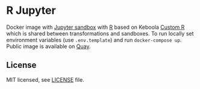 # R Jupyter
Docker image with [Jupyter sandbox](https://help.keboola.com/manipulation/transformations/sandbox/) with 
[R](https://cran.r-project.org/) based on Keboola 
[Custom R](https://github.com/keboola/docker-custom-r) which is shared between 
transformations and sandboxes. To run locally set environment variables (use `.env.template`) and 
run `docker-compose up`. Public image is available on 
[Quay](https://quay.io/repository/keboola/docker-r-jupyter).

## License

MIT licensed, see [LICENSE](./LICENSE) file.
